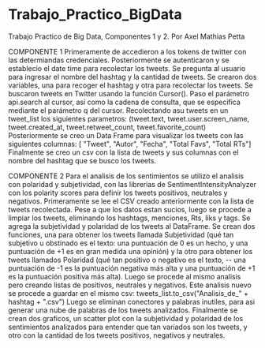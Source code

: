 # Trabajo_Practico_BigData
Trabajo Practico de Big Data, Componentes 1 y 2. Por Axel Mathias Petta

COMPONENTE 1
Primeramente de accedieron a los tokens de twitter con las determiandas credenciales.
Posteriormente se autenticaron y se establecio el date time para recolectar los tweets.
Se pregunta al usuario para ingresar el nombre del hashtag y la cantidad de tweets. Se crearon dos variables, una para recoger el hashtag y otra para recolectar los tweets.
Se buscaron tweets en Twitter usando la función Cursor(). Paso el parámetro api.search al cursor, así como la cadena de consulta, que se especifica mediante el parámetro q del cursor. Recolectando asu tweets en un tweet_list los siguientes parametros: (tweet.text, tweet.user.screen_name, tweet.created_at, tweet.retweet_count, tweet.favorite_count)
Posteriormente se creo un Data Frame para visualizar los tweets con las siguientes columnas: [ "Tweet", "Autor", "Fecha", "Total Favs", "Total RTs"]
Finalmente se creo un csv con la lista de tweets y sus columnas con el nombre del hashtag que se busco los tweets.

COMPONENTE 2
Para el analisis de los sentimientos se utilizo el analisis con polaridad y subjetividad, con las librerias de SentimentIntensityAnalyzer con los polarity scores para definir los tweets positivos, neutrales y negativos.
Primeramente se lee el CSV creado anteriormente con la lista de tweets recolectada.
Pese a que los datos estan sucios, luego se procede a limpiar los tweets, eliminando los hashtags, menciones, Rts, liks y tags.
Se agrega la subjetividad y polaridad de los tweets al DataFrame. Se crean dos funciones, una para obtener los tweets llamada Subjetividad (qué tan subjetivo u obstinado es el texto: una puntuación de 0 es un hecho, y una puntuación de +1 es en gran medida una opinión) y la otro para obtener los tweets llamados Polaridad (qué tan positivo o negativo es el texto, -- una puntuación de -1 es la puntuación negativa más alta y una puntuación de +1 es la puntuación positiva más alta).
Luego se procede al mismo analisis pero creando listas de positivos, neutrales y negativos.
Este analisis nuevo se procede a guardar en el mismo csv: tweets_list.to_csv("Analisis_de_" + hashtag + ".csv")
Luego se eliminan conectores y palabras inutiles, para asi generar una nube de palabras de los tweets analizados.
Finalmente se crean dos graficos, un scatter plot con la subjetividad y polaridad de los sentimientos analizados para entender que tan variados son los tweets, y otro con la cantidad de los tweets positivos, negativos y neutrales.
